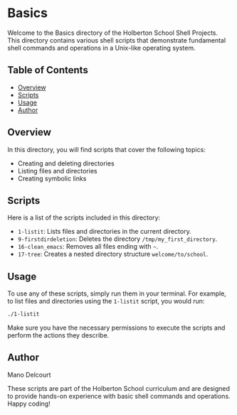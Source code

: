 # Basics

Welcome to the Basics directory of the Holberton School Shell Projects. This directory contains various shell scripts that demonstrate fundamental shell commands and operations in a Unix-like operating system.

## Table of Contents
- [Overview](#overview)
- [Scripts](#scripts)
- [Usage](#usage)
- [Author](#author)

## Overview

In this directory, you will find scripts that cover the following topics:
- Creating and deleting directories
- Listing files and directories
- Creating symbolic links

## Scripts

Here is a list of the scripts included in this directory:
- `1-listit`: Lists files and directories in the current directory.
- `9-firstdirdeletion`: Deletes the directory `/tmp/my_first_directory`.
- `16-clean_emacs`: Removes all files ending with `~`.
- `17-tree`: Creates a nested directory structure `welcome/to/school`.

## Usage

To use any of these scripts, simply run them in your terminal. For example, to list files and directories using the `1-listit` script, you would run:
```bash
./1-listit
```
Make sure you have the necessary permissions to execute the scripts and perform the actions they describe.

## Author

Mano Delcourt

These scripts are part of the Holberton School curriculum and are designed to provide hands-on experience with basic shell commands and operations. Happy coding!